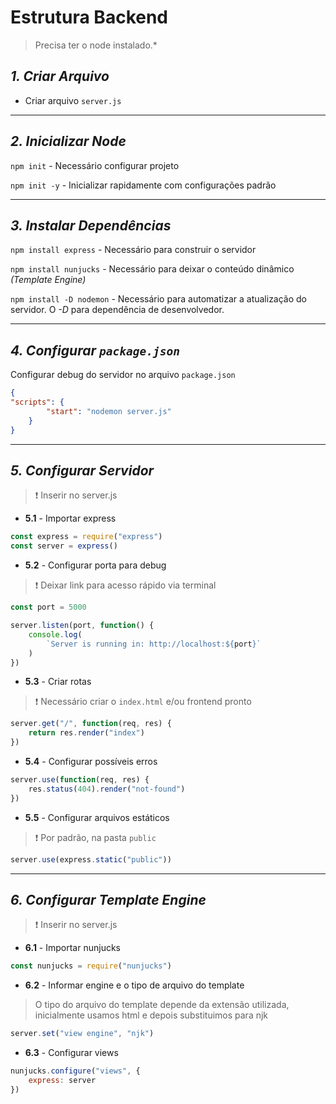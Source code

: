 # **Estrutura Backend**
> Precisa ter o node instalado.*

## ***1.** Criar Arquivo*
- Criar arquivo `server.js`

---

## ***2.** Inicializar Node*
`npm init` - Necessário configurar projeto

`npm init -y` - Inicializar rapidamente com configurações padrão

---

## ***3.** Instalar Dependências*
`npm install express` - Necessário para construir o servidor

`npm install nunjucks` - Necessário para deixar o conteúdo dinâmico *(Template Engine)*

`npm install -D nodemon` - Necessário para automatizar a atualização do servidor. O *-D* para dependência de desenvolvedor.

---

## ***4.** Configurar `package.json`*

Configurar debug do servidor no arquivo `package.json`
```json
{
"scripts": {
        "start": "nodemon server.js"
    }
}
```

---

## ***5.** Configurar Servidor*

> :heavy_exclamation_mark: Inserir no server.js

* **5.1** - Importar express
```javascript
const express = require("express")
const server = express()
```

* **5.2** - Configurar porta para debug
> :heavy_exclamation_mark: Deixar link para acesso rápido via terminal
```javascript
const port = 5000

server.listen(port, function() {
    console.log(
        `Server is running in: http://localhost:${port}`
    )
})
```

* **5.3** - Criar rotas
> :heavy_exclamation_mark: Necessário criar o `index.html` e/ou frontend pronto
```javascript
server.get("/", function(req, res) {
    return res.render("index")
})
```
* **5.4** - Configurar possíveis erros
```javascript
server.use(function(req, res) {
    res.status(404).render("not-found")
})
```

* **5.5** - Configurar arquivos estáticos
> :heavy_exclamation_mark: Por padrão, na pasta `public`
```javascript
server.use(express.static("public"))
```

---

## ***6.** Configurar Template Engine*

> :heavy_exclamation_mark: Inserir no server.js

* **6.1** - Importar nunjucks
```javascript
const nunjucks = require("nunjucks")
```

* **6.2** - Informar engine e o tipo de arquivo do template
> O tipo do arquivo do template depende da extensão utilizada, inicialmente usamos html e depois substituimos para njk
```javascript
server.set("view engine", "njk")
```

* **6.3** - Configurar views
```javascript
nunjucks.configure("views", {
    express: server
})
```


